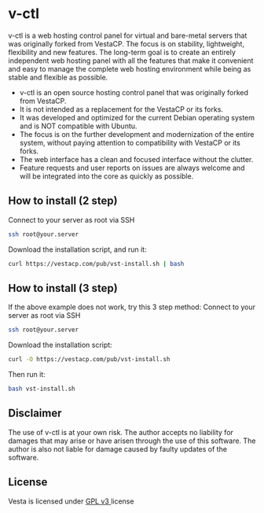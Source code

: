 v-ctl
==================================================

v-ctl is a web hosting control panel for virtual and bare-metal servers that was originally forked from VestaCP. The focus is on stability, lightweight, flexibility and new features. The long-term goal is to create an entirely independent web hosting panel with all the features that make it convenient and easy to manage the complete web hosting environment while being as stable and flexible as possible.

* v-ctl is an open source hosting control panel that was originally forked from VestaCP.
* It is not intended as a replacement for the VestaCP or its forks.
* It was developed and optimized for the current Debian operating system and is NOT compatible with Ubuntu.
* The focus is on the further development and modernization of the entire system, without paying attention to compatibility with VestaCP or its forks.
* The web interface has a clean and focused interface without the clutter.
* Feature requests and user reports on issues are always welcome and will be integrated into the core as quickly as possible.

How to install (2 step)
----------------------------
Connect to your server as root via SSH
```bash
ssh root@your.server
```

Download the installation script, and run it:
```bash
curl https://vestacp.com/pub/vst-install.sh | bash
```

How to install (3 step)
----------------------------
If the above example does not work, try this 3 step method:
Connect to your server as root via SSH
```bash
ssh root@your.server
```

Download the installation script:
```bash
curl -O https://vestacp.com/pub/vst-install.sh
```
Then run it:
```bash
bash vst-install.sh
```
Disclaimer
----------------------------
The use of v-ctl is at your own risk. The author accepts no liability for damages that may arise or have arisen through the use of this software. The author is also not liable for damage caused by faulty updates of the software.

License
----------------------------
Vesta is licensed under  [GPL v3 ](https://github.com/outroll/vesta/blob/master/LICENSE) license

